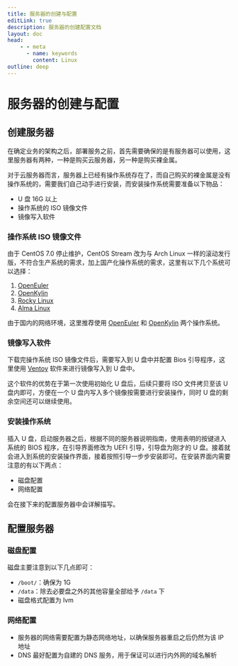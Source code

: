 ```yaml
---
title: 服务器的创建与配置
editLink: true
description: 服务器的创建配置文档
layout: doc
head:
    - - meta
      - name: keywords
        content: Linux
outline: deep
---
```


# 服务器的创建与配置

## 创建服务器

在确定业务的架构之后，部署服务之前，首先需要确保的是有服务器可以使用，这里服务器有两种，一种是购买云服务器，另一种是购买裸金属。

对于云服务器而言，服务器上已经有操作系统存在了，而自己购买的裸金属是没有操作系统的，需要我们自己动手进行安装，而安装操作系统需要准备以下物品：

- U 盘 16G 以上
- 操作系统的 ISO 镜像文件
- 镜像写入软件

### 操作系统 ISO 镜像文件

由于 CentOS 7.0 停止维护，CentOS Stream 改为与 Arch Linux 一样的滚动发行版，不符合生产系统的需求，加上国产化操作系统的需求，这里有以下几个系统可以选择：

1. [OpenEuler](https://www.openeuler.org/zh/download/)
2. [OpenKylin](https://www.openkylin.top/downloads/)
3. [Rocky Linux](https://rockylinux.org/)
4. [Alma Linux](https://almalinux.org/get-almalinux/)

由于国内的网络环境，这里推荐使用 [OpenEuler](https://www.openeuler.org/zh/download/) 和 [OpenKylin](https://www.openkylin.top/downloads/) 两个操作系统。

### 镜像写入软件

下载完操作系统 ISO 镜像文件后，需要写入到 U 盘中并配置 Bios 引导程序，这里使用 [Ventoy](https://www.ventoy.net/en/index.html) 软件来进行镜像写入到 U 盘中。

这个软件的优势在于第一次使用初始化 U 盘后，后续只要将 ISO 文件拷贝至该 U 盘内即可，方便在一个 U 盘内写入多个镜像按需要进行安装操作，同时 U 盘的剩余空间还可以继续使用。

### 安装操作系统

插入 U 盘，启动服务器之后，根据不同的服务器说明指南，使用表明的按键进入系统的 BIOS 程序，在引导界面修改为 UEFI 引导，引导盘为刚才的 U 盘。接着就会进入到系统的安装操作界面，接着按照引导一步步安装即可。在安装界面内需要注意的有以下两点：

- 磁盘配置
- 网络配置

会在接下来的配置服务器中会详解描写。

## 配置服务器

### 磁盘配置

磁盘主要注意到以下几点即可：

- `/boot/`：确保为 1G
- `/data`：除去必要盘之外的其他容量全部给予 `/data` 下
- 磁盘格式配置为 lvm

### 网络配置

- 服务器的网络需要配置为静态网络地址，以确保服务器重启之后仍然为该 IP 地址
- DNS 最好配置为自建的 DNS 服务，用于保证可以进行内外网的域名解析